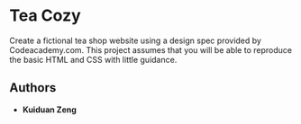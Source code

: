 # Tea Cozy

Create a fictional tea shop website using a design spec provided by Codeacademy.com. This project assumes that you will be able to reproduce the basic HTML and CSS with little guidance.


## Authors

* **Kuiduan Zeng**


